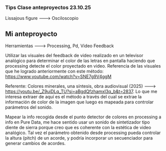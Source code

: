 ### Tips Clase anteproyectos 23.10.25

Lissajous figure ---> Osciloscopio


## Mi anteproyecto 

Herramientas ---> Processing, Pd, Video Feedback

Utilizar las visuales del feedback de video realizado en un televisor analógico para determinar el color de las letras en pantalla haciendo que processing detecte el color proyectado en video.
Referencia de las visuales que he logrado anteriormente con este método: https://www.youtube.com/watch?v=SNE7g9V4ggM

Referente: Colores minerales, una síntesis, obra audiovisual (2025) ---> https://youtu.be/_Z9uiDLq_TU?si=aBgdQfzhamxI3q_b&t=2837. Lo que me interesa extraer de aquí es el método a través del cual se extrae la información de color de la imagen que luego es mapeada para controlar parámetros del sonido.

Mapear la info recogida desde el punto detector de colores en processing a info en Pure Data, me hace sentido usar un sonido de sintetizador tipo diente de sierra porque creo que es coherente con la estética de video analógico. Tal vez el parámetro obtenido desde processing pueda controlar la altura (pitch) de un acorde, y podría incorporar un secuenciador para generar cambios de acordes.
